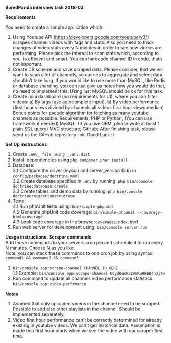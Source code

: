 **BoredPanda interview task 2018-03**

**Requirements**

You need to create a simple application which:
1. Using Youtube API (https://developers.google.com/youtube/v3/) scrapes channel
videos with tags and stats. Also you need to track changes of video stats every N
minutes in order to see how videos are performing. Please pick the interval to scan stats
which, according to you, is efficient and smart. You can hardcode channel ID in code,
that’s not important.
2. Create DB scheme and save scraped data. Please consider, that we will want to scan a
lot of channels, so queries to aggregate and select data shouldn’t take long. If you would
like to use more than MySQL, like Redis or database sharding, you can just give us notes
how you would do that, no need to implement this. Using just MySQL should be ok for
this task.
3. Create mini dashboard (no requirements for UI), where you can filter videos:
a) By tags (use autocomplete input).
b) By video performance (first hour views divided by channels all videos first hour
views median)
Bonus points for pseudo algorithm for fetching as many youtube channels as possible.
Requirements:
PHP or Python; (You can use framework if needed)
MySQL; (If you use ORM, please write at least 1 plain SQL query)
MVC structure;
GitHub;
After finishing task, please send us the GitHub repository link.
Good Luck :)

**Set Up instructions**
1. Create `.env_ file using _.env.dist`
2. Install dependencies using `php composer.phar install`
3. Database:\
3.1 Configure the driver (mysql) and server_version (5.6) in `config/packages/doctrine.yaml`\
3.2 Create database specified in `.env` by running: `php bin/console doctrine:database:create`\
3.3 Create tables and demo data by running: `php bin/console doctrine:migrations:migrate`
4. Tests:\
4.1 Run phpUnit tests using: `bin/simple-phpunit`\
4.2 Generate phpUnit code coverage: `bin/simple-phpunit --coverage-html=coverage`\
4.3 Look code coverage in the browser`coverage/index.html`
5. Run web server for development using: `bin/console server:run`

**Usage instructions. Scraper commands**\
Add these commands to your servers cron job and schedule it to run every N minutes. Choose N as you like.\
Note: you can stack these commands to one cron job by using syntax: `command1 && command2 && command3`

1. `bin/console app:scrape-channel CHANNEL_ID_HERE`\
1.1 Example: `bin/console app:scrape-channel UCydKucK3zAWRuHKbB4nJjtw`
2. Run command to update all channels video performance statistics `bin/console app:video-perfrmance`


**Notes**

1. Asumed that only uploaded videos in the channel need to be scraped. Possible to add also other playlists in the channel. Should be implemented separately.
2. Video first hour performance can't be correctly determined for already existing in youtube videos. We can't get historical data. Assumption is made that first hour starts when we see the video with our scraper first time.


